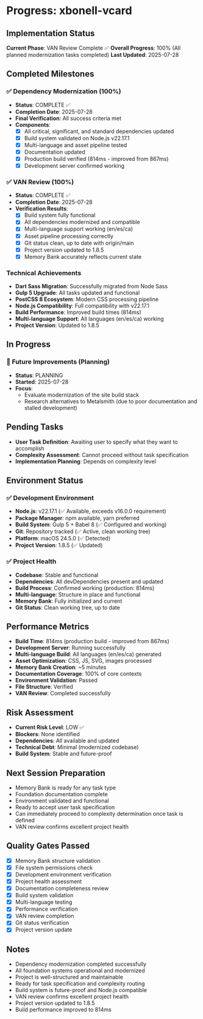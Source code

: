 # Progress: xbonell-vcard

## Implementation Status
**Current Phase**: VAN Review Complete ✅
**Overall Progress**: 100% (All planned modernization tasks completed)
**Last Updated**: 2025-07-28

## Completed Milestones

### ✅ Dependency Modernization (100%)
- **Status**: COMPLETE ✅
- **Completion Date**: 2025-07-28
- **Final Verification**: All success criteria met
- **Components**:
  - [x] All critical, significant, and standard dependencies updated
  - [x] Build system validated on Node.js v22.17.1
  - [x] Multi-language and asset pipeline tested
  - [x] Documentation updated
  - [x] Production build verified (814ms - improved from 867ms)
  - [x] Development server confirmed working

### ✅ VAN Review (100%)
- **Status**: COMPLETE ✅
- **Completion Date**: 2025-07-28
- **Verification Results**:
  - [x] Build system fully functional
  - [x] All dependencies modernized and compatible
  - [x] Multi-language support working (en/es/ca)
  - [x] Asset pipeline processing correctly
  - [x] Git status clean, up to date with origin/main
  - [x] Project version updated to 1.8.5
  - [x] Memory Bank accurately reflects current state

### Technical Achievements
- **Dart Sass Migration**: Successfully migrated from Node Sass
- **Gulp 5 Upgrade**: All tasks updated and functional
- **PostCSS 8 Ecosystem**: Modern CSS processing pipeline
- **Node.js Compatibility**: Full compatibility with v22.17.1
- **Build Performance**: Improved build times (814ms)
- **Multi-language Support**: All languages (en/es/ca) working
- **Project Version**: Updated to 1.8.5

## In Progress

### 🔄 Future Improvements (Planning)
- **Status**: PLANNING
- **Started**: 2025-07-28
- **Focus**:
  - Evaluate modernization of the site build stack
  - Research alternatives to Metalsmith (due to poor documentation and stalled development)

## Pending Tasks
- **User Task Definition**: Awaiting user to specify what they want to accomplish
- **Complexity Assessment**: Cannot proceed without task specification
- **Implementation Planning**: Depends on complexity level

## Environment Status

### ✅ Development Environment
- **Node.js**: v22.17.1 (✅ Available, exceeds v16.0.0 requirement)
- **Package Manager**: npm available, yarn preferred
- **Build System**: Gulp 5 + Babel 8 (✅ Configured and working)
- **Git**: Repository tracked (✅ Active, clean working tree)
- **Platform**: macOS 24.5.0 (✅ Detected)
- **Project Version**: 1.8.5 (✅ Updated)

### ✅ Project Health
- **Codebase**: Stable and functional
- **Dependencies**: All devDependencies present and updated
- **Build Process**: Confirmed working (production: 814ms)
- **Multi-language**: Structure in place and functional
- **Memory Bank**: Fully initialized and current
- **Git Status**: Clean working tree, up to date

## Performance Metrics
- **Build Time**: 814ms (production build - improved from 867ms)
- **Development Server**: Running successfully
- **Multi-language Build**: All languages (en/es/ca) generated
- **Asset Optimization**: CSS, JS, SVG, images processed
- **Memory Bank Creation**: ~5 minutes
- **Documentation Coverage**: 100% of core contexts
- **Environment Validation**: Passed
- **File Structure**: Verified
- **VAN Review**: Completed successfully

## Risk Assessment
- **Current Risk Level**: LOW ✅
- **Blockers**: None identified
- **Dependencies**: All available and updated
- **Technical Debt**: Minimal (modernized codebase)
- **Build System**: Stable and future-proof

## Next Session Preparation
- Memory Bank is ready for any task type
- Foundation documentation complete
- Environment validated and functional
- Ready to accept user task specification
- Can immediately proceed to complexity determination once task is defined
- VAN review confirms excellent project health

## Quality Gates Passed
- [x] Memory Bank structure validation
- [x] File system permissions check
- [x] Development environment verification
- [x] Project health assessment
- [x] Documentation completeness review
- [x] Build system validation
- [x] Multi-language testing
- [x] Performance verification
- [x] VAN review completion
- [x] Git status verification
- [x] Project version update

## Notes
- Dependency modernization completed successfully
- All foundation systems operational and modernized
- Project is well-structured and maintainable
- Ready for task specification and complexity routing
- Build system is future-proof and Node.js compatible
- VAN review confirms excellent project health
- Project version updated to 1.8.5
- Build performance improved to 814ms

